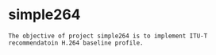 # simple264

    The objective of project simple264 is to implement ITU-T recommendatoin H.264 baseline profile.
